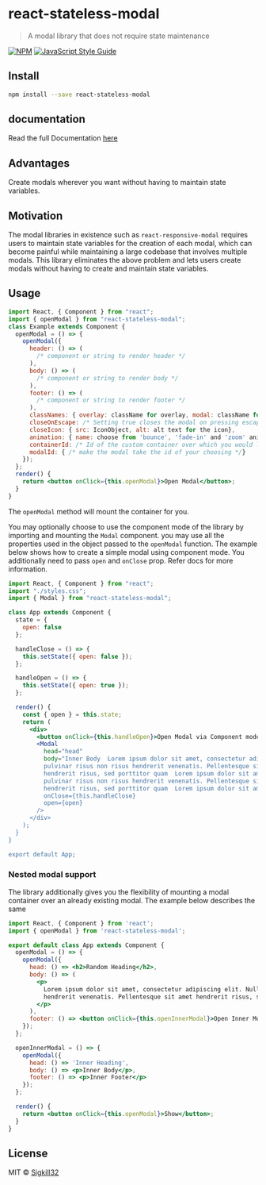 # react-stateless-modal

> A modal library that does not require state maintenance

[![NPM](https://img.shields.io/npm/v/react-stateless-modal.svg)](https://www.npmjs.com/package/react-stateless-modal) [![JavaScript Style Guide](https://img.shields.io/badge/code_style-standard-brightgreen.svg)](https://standardjs.com)

## Install

```bash
npm install --save react-stateless-modal
```

## documentation

Read the full Documentation [here](https://cb-react-modal-docs.netlify.com/)

## Advantages

Create modals wherever you want without having to maintain state variables.

## Motivation

The modal libraries in existence such as `react-responsive-modal` requires users to maintain state variables for the creation of each modal, which can become painful while maintaining a large codebase that involves multiple modals. This library eliminates the above problem and lets users create modals without having to create and maintain state variables.

## Usage

```jsx
import React, { Component } from "react";
import { openModal } from "react-stateless-modal";
class Example extends Component {
  openModal = () => {
    openModal({
      header: () => (
        /* component or string to render header */
      ),
      body: () => (
        /* component or string to render body */
      ),
      footer: () => (
        /* component or string to render footer */
      ),
      classNames: { overlay: className for overlay, modal: className for the modal, closeIcon: className for close icon},
      closeOnEscape: /* Setting true closes the modal on pressing escape key setting false does the opposite (Optional)*/,
      closeIcon: { src: IconObject, alt: alt text for the icon},
      animation: { name: choose from 'bounce', 'fade-in' and 'zoom' animation, duration: 'animationDuration'},
      containerId: /* Id of the custom container over which you would like the modal to be mounted */
      modalId: { /* make the modal take the id of your choosing */}
    });
  };
  render() {
    return <button onClick={this.openModal}>Open Modal</button>;
  }
}
```

The `openModal` method will mount the container for you.

You may optionally choose to use the component mode of the library by importing and mounting the `Modal` component. you may use all the properties used in the object passed to the `openModal` function. The example below shows how to create a simple modal using component mode. You additionally need to pass `open` and `onClose` prop. Refer docs for more information.

```jsx
import React, { Component } from "react";
import "./styles.css";
import { Modal } from "react-stateless-modal";

class App extends Component {
  state = {
    open: false
  };

  handleClose = () => {
    this.setState({ open: false });
  };

  handleOpen = () => {
    this.setState({ open: true });
  };

  render() {
    const { open } = this.state;
    return (
      <div>
        <button onClick={this.handleOpen}>Open Modal via Component mode</button>
        <Modal
          head="head"
          body="Inner Body  Lorem ipsum dolor sit amet, consectetur adipiscing elit. Nullam
          pulvinar risus non risus hendrerit venenatis. Pellentesque sit amet
          hendrerit risus, sed porttitor quam  Lorem ipsum dolor sit amet, consectetur adipiscing elit. Nullam
          pulvinar risus non risus hendrerit venenatis. Pellentesque sit amet
          hendrerit risus, sed porttitor quam  Lorem ipsum dolor sit amet, consectetur adipiscing elit.
          onClose={this.handleClose}
          open={open}
        />
      </div>
    );
  }
}

export default App;
```

### Nested modal support

The library additionally gives you the flexibility of mounting a modal container over an already existing modal. The example below describes the same

```jsx
import React, { Component } from 'react';
import { openModal } from 'react-stateless-modal';

export default class App extends Component {
  openModal = () => {
    openModal({
      head: () => <h2>Random Heading</h2>,
      body: () => (
        <p>
          Lorem ipsum dolor sit amet, consectetur adipiscing elit. Nullam pulvinar risus non risus
          hendrerit venenatis. Pellentesque sit amet hendrerit risus, sed porttitor quam.
        </p>
      ),
      footer: () => <button onClick={this.openInnerModal}>Open Inner Modal</button>
    });
  };

  openInnerModal = () => {
    openModal({
      head: () => 'Inner Heading',
      body: () => <p>Inner Body</p>,
      footer: () => <p>Inner Footer</p>
    });
  };

  render() {
    return <button onClick={this.openModal}>Show</button>;
  }
}
```

## License

MIT © [Sigkill32](https://github.com/Sigkill32)
